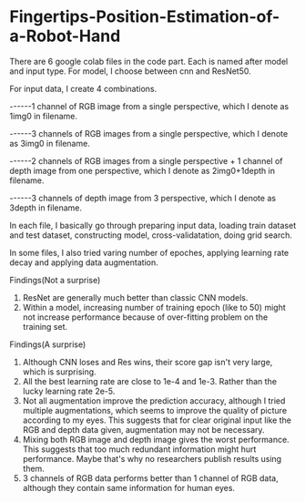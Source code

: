 # Fingertips-Position-Estimation-of-a-Robot-Hand

There are 6 google colab files in the code part. Each is named after model and input type. For model, I choose between cnn and ResNet50.

For input data, I create 4 combinations.

------1 channel of RGB image from a single perspective, which I denote as 1img0 in filename.

------3 channels of RGB images from a single perspective, which I denote as 3img0 in filename.

------2 channels of RGB images from a single perspective + 1 channel of depth image from one perspective, which I denote as 2img0+1depth in filename.

------3 channels of depth image from 3 perspective, which I denote as 3depth in filename.

In each file, I basically go through preparing input data, loading train dataset and test dataset, constructing model, cross-validatation, doing grid search. 

In some files, I also tried varing number of epoches, applying learning rate decay and applying data augmentation.

Findings(Not a surprise)
1. ResNet are generally much better than classic CNN models.
2. Within a model, increasing number of training epoch (like to 50) might not increase performance because of over-fitting problem on the training set.


Findings(A surprise)
1. Although CNN loses and Res wins, their score gap isn't very large, which is surprising.
2. All the best learning rate are close to 1e-4 and 1e-3. Rather than the lucky learning rate 2e-5.
3. Not all augmentation improve the prediction accuracy, although I tried multiple augmentations, which seems to improve the quality of picture according to my eyes. This suggests that for clear original input like the RGB and depth data given, augmentation may not be necessary.
4. Mixing both RGB image and depth image gives the worst performance. This suggests that too much redundant information might hurt performance. Maybe that's why no researchers publish results using them. 
5. 3 channels of RGB data performs better than 1 channel of RGB data, although they contain same information for human eyes.
